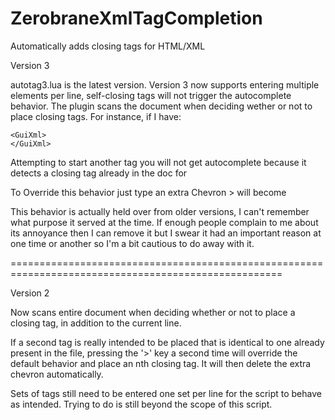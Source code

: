 # ZerobraneXmlTagCompletion
Automatically adds closing tags for HTML/XML

Version 3

autotag3.lua is the latest version. Version 3 now supports entering multiple elements per line, self-closing tags will not trigger the autocomplete behavior. The plugin scans the document when deciding wether or not to place closing tags. For instance, if I have:

```
<GuiXml>
</GuiXml>
```
Attempting to start another <GuiXml> tag you will not get autocomplete because it detects a closing tag already in the doc for <GuiXml>

To Override this behavior just type an extra Chevron <GuiXml>> will become <GuiXml></GuiXml>

This behavior is actually held over from older versions, I can't remember what purpose it served at the time. If enough people complain to me about its annoyance then I can remove it but I swear it had an important reason at one time or another so I'm a bit cautious to do away with it.

=====================================================================================================

Version 2

Now scans entire document when deciding whether or not to place a closing tag, in addition to the current line.

If a second tag is really intended to be placed that is identical to one already present in the file, pressing the '>' key a second time will override the default behavior and place an nth closing tag. It will then delete the extra chevron automatically.

Sets of tags still need to be entered one set per line for the script to behave as intended. Trying to do <tag1><tag2></tag2></tag1> is still beyond the scope of this script.
